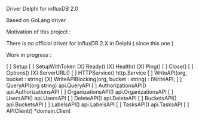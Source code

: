 Driver Delphi for influxDB 2.0

Based on GoLang driver

Motivation of this project :

There is no official driver for InfluxDB 2.X in Delphi ( since this one )

Work in progress :

[ ] Setup
[ ] SetupWithToken
[X] Ready()
[X] Health()
[X] Ping()
[ ] Close()
[ ] Options()
[X] ServerURL()
[ ] HTTPService() http.Service
[ ] WriteAPI(org, bucket : string)
[X] WriteAPIBlocking(org, bucket : string) : IWriteAPI;
[ ] QueryAPI(org string) api.QueryAPI
[ ] AuthorizationsAPI() api.AuthorizationsAPI
[ ] OrganizationsAPI() api.OrganizationsAPI
[ ] UsersAPI() api.UsersAPI
[ ] DeleteAPI() api.DeleteAPI
[ ] BucketsAPI() api.BucketsAPI
[ ] LabelsAPI() api.LabelsAPI
[ ] TasksAPI() api.TasksAPI
[ ] APIClient() *domain.Client





